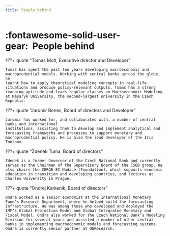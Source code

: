 ```yaml
---
title: People behind
---
```


# :fontawesome-solid-user-gear:  People behind

???+ quote "Tomas Motl, Executive director and Developer"

    Tomas has spent the past ten years developing macroeconomic and
    macroprudential models. Working with central banks across the globe, he
    learnt how to apply theoretical modeling concepts in real-life
    situations and produce policy-relevant outputs. Tomas has a strong
    teaching aptitude and leads regular classes on Macroeconomic Modeling
    at Masaryk University, the second-largest university in the Czech
    Republic.


???+ quote "Jaromir Benes, Board of directors and Developer"

    Jaromir has worked for, and collaborated with, a number of central banks and international
    institutions, assisting them to develop and implement analytical and
    forecasting frameworks and processes to support monetary and
    macroprudential policy. He is also the lead developer of the Iris
    Toolbox.

???+ quote "Zdenek Tuma, Board of directors"

    Zdenek is a former Governor of the Czech National Bank and currently serves as the Chairman of the Supervisory Board of the ČSOB group. He also chairs the CERGE-EI Nadace (Foundation), which supports economic education in transition and developing countries, and lectures at Charles University in Prague.


???+ quote "Ondrej Kamenik, Board of directors"

    Ondra worked as a senior economist at the International Monetary Fund’s Research Department, where he helped build the forecasting infrastructure. He was among those who developed and deployed the IMF’s Global Projection Model and Global Integrated Monetary and Fiscal Model. Ondra also worked for the Czech National Bank’s Modeling Division for several years and assisted a number of other central banks in implementing macroeconomic models and forecasting systems. Ondra is currently senior partner at OGResearch.

